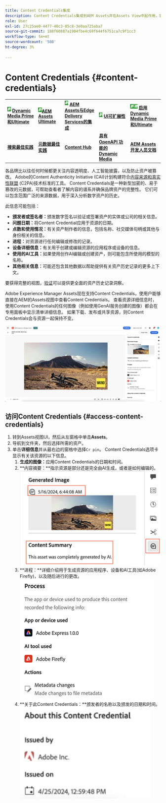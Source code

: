 ```yaml
---
title: Content Credentials集成
description: Content Credentials集成到AEM Assets并在Assets View中起作用，它可以提供资产历史记录的上下文，包括资产的创建方式以及参与创建该资产的用户。 就像数字内容的营养标签一样，Content Credentials可以帮助提高透明度并与受众建立信任。
role: User
exl-id: 27c25ae0-4477-40c3-85c8-3e0aa725aba7
source-git-commit: 188f60887a1904fbe4c69f644f6751ca7c9f1cc3
workflow-type: tm+mt
source-wordcount: '508'
ht-degree: 3%

---
```


# Content Credentials {#content-credentials}

<table>
    <tr>
        <td>
            <sup style= "background-color:#008000; color:#FFFFFF; font-weight:bold"><i>新</i></sup> <a href="/help/assets/dynamic-media/dm-prime-ultimate.md"><b>Dynamic Media Prime和Ultimate</b></a>
        </td>
        <td>
            <sup style= "background-color:#008000; color:#FFFFFF; font-weight:bold"><i>新</i></sup><a href="/help/assets/assets-ultimate-overview.md"><b>AEM Assets Ultimate</b></a>
        </td>
        <td>
            <sup style= "background-color:#008000; color:#FFFFFF; font-weight:bold"><i>新</i></sup> <a href="/help/assets/integrate-aem-assets-edge-delivery-services.md"><b>AEM Assets与Edge Delivery Services的集成</b></a>
        </td>
        <td>
            <sup style= "background-color:#008000; color:#FFFFFF; font-weight:bold"><i>新</i></sup> <a href="/help/assets/aem-assets-view-ui-extensibility.md"><b>UI可扩展性</b></a>
        </td>
          <td>
            <sup style= "background-color:#008000; color:#FFFFFF; font-weight:bold"><i>新建</i></sup> <a href="/help/assets/dynamic-media/enable-dynamic-media-prime-and-ultimate.md"><b>启用Dynamic Media Prime和Ultimate</b></a>
        </td>
    </tr>
    <tr>
        <td>
            <a href="/help/assets/search-best-practices.md"><b>搜索最佳实践</b></a>
        </td>
        <td>
            <a href="/help/assets/metadata-best-practices.md"><b>元数据最佳实践</b></a>
        </td>
        <td>
            <a href="/help/assets/product-overview.md"><b>Content Hub</b></a>
        </td>
        <td>
            <a href="/help/assets/dynamic-media-open-apis-overview.md"><b>具有 OpenAPI 功能的 Dynamic Media</b></a>
        </td>
        <td>
            <a href="https://developer.adobe.com/experience-cloud/experience-manager-apis/"><b>AEM Assets 开发人员文档</b></a>
        </td>
    </tr>
</table>

各品牌比以往任何时候都更关注内容透明度、人工智能披露，以及防止资产被篡改。 Adobe的Content Authenticity Initiative (CAI)计划构建符合[内容来源和真实性联盟](https://c2pa.org/specifications/specifications/1.1/specs/C2PA_Specification.html#_trust_model) (C2PA)技术标准的工具。 Content Credentials是一种新型加密的、易于篡改的元数据，可帮助查看者了解内容的谱系并确保品牌资产的完整性。 它们可以包含范围广泛的来源数据，用于深入分析数字资产的历史。

此信息可能包括：

* **颁发者或签名者：**&#x200B;颁发数字签名以验证或签署资产的实体或公司的相关信息。
* **问题日期：**&#x200B;将Content Credential应用于资源的日期。
* **点数和使用情况：**&#x200B;有关资产制作者的信息，包括名称、社交媒体句柄或其他与身份相关的信息。
* **进程：**&#x200B;对资源进行任何编辑或修改的记录。
* **设备详细信息：**&#x200B;有关用于创建或编辑资源的应用程序或设备的信息。
* **使用的AI工具：**&#x200B;如果使用创作AI编辑或创建资产，则可能包含所使用的模型的名称。
* **其他相关信息：**&#x200B;可能还包含其他数据以帮助提供有关资产历史记录的更多上下文。

要获得完整的视图，[验证](https://contentcredentials.org/verify)可以提供更全面的资产历史记录洞察。

Adobe Experience Manager Assets现在支持Content Credentials，使用户能够直接在AEM的Assets视图中查看Content Credentials。 查看资源详细信息时，使用Content Credentials的任何图像（例如使用GenAI服务创建的图像）都会在专用面板中显示清单详细信息。 如果下载、发布或共享资源，则Content Credentials会与资源一起保持不变。

![资源](/help/assets/assets/content-credentials.png)

## 访问Content Credentials {#access-content-credentials}

1. 转到Assets视图UI，然后从左窗格中单击&#x200B;**Assets**。
1. 导航到文件夹，然后选择所需的资产。
1. 单击&#x200B;**详细信息**&#x200B;并从最右边的窗格中选择`Cr pin`。 Content Credentials选项卡显示有关该资源的以下信息。
   1. **生成的图像：**&#x200B;应用Content Credentials的日期和时间。
   1. **内容摘要：**指示资源是部分还是完全由AI生成，或者是如何编辑的。
      ![内容凭据](/help/assets/assets/content-credentials1.png)
   1. **进程：**详细介绍用于生成资源的应用程序、设备和AI工具(如Adobe Firefly)，以及随后进行的更改。
      ![进程](/help/assets/assets/CR-Process.png)
   1. **关于此Content Credentials：**颁发者的名称以及颁发的日期和时间。
      ![颁发者](/help/assets/assets/CR-issuer.png)
